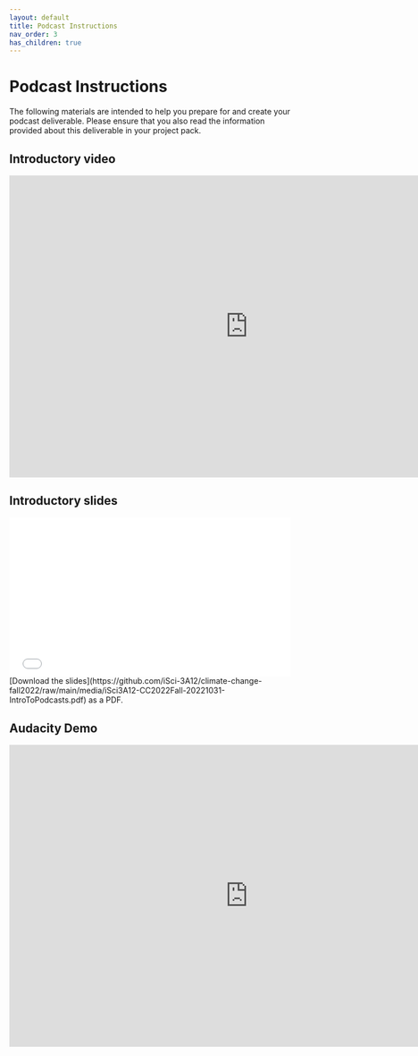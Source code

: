 ```yaml
---
layout: default
title: Podcast Instructions
nav_order: 3
has_children: true
---
```


# Podcast Instructions
The following materials are intended to help you prepare for and create your podcast deliverable. Please ensure that you also read the information provided about this deliverable in your project pack.  

## Introductory video
<iframe height="540" width="853" allowfullscreen frameborder=0 src="https://echo360.ca/media/6541608b-1230-42fe-b209-a8e52cae30a9/public?autoplay=false&automute=false"></iframe>

## Introductory slides
<div style="position:relative;padding-top:56.25%;">
<iframe src="//docs.google.com/viewer?url=https://github.com/iSci-3A12/climate-change-fall2022/raw/main/media/iSci3A12-CC2022Fall-20221031-IntroToPodcasts.pdf?dl=0&hl=en_US&embedded=true" class="gde-frame" style="position:absolute;top:0;left:0;width:100%;height:100%;border:none;" scrolling="no"></iframe>
</div>
[Download the slides](https://github.com/iSci-3A12/climate-change-fall2022/raw/main/media/iSci3A12-CC2022Fall-20221031-IntroToPodcasts.pdf) as a PDF.
<br>

## Audacity Demo
<iframe height="540" width="853" allowfullscreen frameborder=0 src="https://echo360.ca/media/8ec9492c-344d-48a3-916a-379257712e3c/public?autoplay=false&automute=false"></iframe>
